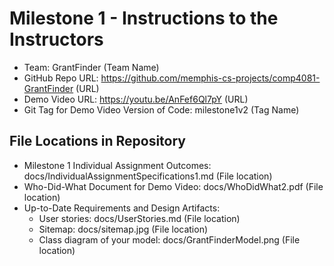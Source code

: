# Milestone 1 - Instructions to the Instructors

- Team: GrantFinder (Team Name)
- GitHub Repo URL: https://github.com/memphis-cs-projects/comp4081-GrantFinder (URL)
- Demo Video URL: https://youtu.be/AnFef6Ql7pY (URL)
- Git Tag for Demo Video Version of Code: milestone1v2 (Tag Name)

## File Locations in Repository

- Milestone 1 Individual Assignment Outcomes: docs/IndividualAssignmentSpecifications1.md (File location)
- Who-Did-What Document for Demo Video: docs/WhoDidWhat2.pdf (File location)
- Up-to-Date Requirements and Design Artifacts:
  - User stories: docs/UserStories.md (File location)
  - Sitemap: docs/sitemap.jpg (File location)
  - Class diagram of your model: docs/GrantFinderModel.png (File location)
